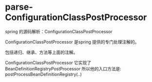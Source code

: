# parse-ConfigurationClassPostProcessor
spring 的源码解析：ConfigurationClassPostProcessor

ConfigurationClassPostProcessor 是spring 提供的专门处理注解的。

包括递归、继承、方法等上面的注解。

ConfigurationClassPostProcessor 它实现了 BeanDefinitionRegistryPostProcessor 所以他的入口方法是: postProcessBeanDefinitionRegistry(..)


